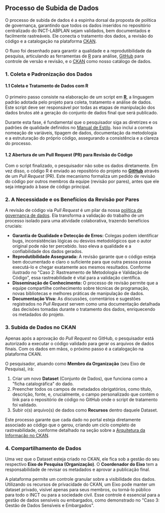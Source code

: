 ## Processo de Subida de Dados

O processo de subida de dados é a espinha dorsal da proposta de política de governança, garantindo que todos os dados inseridos no repositório centralizado do INCT-LABPLAN sejam validados, bem documentados e facilmente rastreáveis. Ele conecta o tratamento dos dados, a revisão do código e a catalogação na plataforma [CKAN](../infraestrutura/componentes-infraestrutura.md#o-ckan).

O fluxo foi desenhado para garantir a qualidade e a reprodutibilidade da pesquisa, articulando as ferramentas de [R](../infraestrutura/componentes-infraestrutura.md#r) para análise, [GitHub](../infraestrutura/componentes-infraestrutura.md#github) para controle de versão e revisão, e o [CKAN](../infraestrutura/componentes-infraestrutura.md#o-ckan) como nosso catálogo de dados.

### 1. Coleta e Padronização dos Dados

#### 1.1 Coleta e Tratamento de Dados com R

O primeiro passo consiste na elaboração de um script em **[R](../infraestrutura/componentes-infraestrutura.md#r)**, a linguagem padrão adotada pelo projeto para coleta, tratamento e análise de dados. Este script deve ser responsável por todas as etapas de manipulação dos dados brutos até a geração do conjunto de dados final que será publicado.

Durante esta fase, é fundamental que o pesquisador siga as diretrizes e os padrões de qualidade definidos no [Manual de Estilo](../governanca/manual-estilo.md). Isso inclui a correta nomeação de variáveis, tipagem de dados, documentação da metodologia e a estruturação do próprio código, assegurando a consistência e a clareza do processo.

#### 1.2 Abertura de um Pull Request (PR) para Revisão do Código

Com o script finalizado, o pesquisador não sobe os dados diretamente. Em vez disso, o código R é enviado ao repositório do projeto no **[GitHub](../componentes-infraestrutura/#github)** através de um *Pull Request* (PR). Este mecanismo formaliza um pedido de revisão do código por outros membros da equipe (revisão por pares), antes que ele seja integrado à base de código principal.


### 2. A Necessidade e os Benefícios da Revisão por Pares

A revisão de código via *Pull Request* é um pilar da nossa [política de governança de dados](../politica-governanca). Ela transforma a validação do trabalho de um processo isolado para uma atividade colaborativa, trazendo benefícios cruciais:

* **Garantia de Qualidade e Detecção de Erros:** Colegas podem identificar bugs, inconsistências lógicas ou desvios metodológicos que o autor original pode não ter percebido. Isso eleva a qualidade e a confiabilidade dos dados gerados.
* **Reprodutibilidade Assegurada:** A revisão garante que o código esteja bem documentado e claro o suficiente para que outra pessoa possa executá-lo e chegar exatamente aos mesmos resultados. Conforme ilustrado no "Caso 2: Rastreamento de Metodologia e Validação de Código", essa rastreabilidade é vital para a validação científica.
* **Disseminação de Conhecimento:** O processo de revisão permite que a equipe compartilhe conhecimento sobre técnicas de programação, novas bibliotecas e melhores práticas de manipulação de dados.
* **Documentação Viva:** As discussões, comentários e sugestões registrados no *Pull Request* servem como uma documentação detalhada das decisões tomadas durante o tratamento dos dados, enriquecendo os metadados do projeto.

### 3. Subida de Dados no CKAN

Apenas após a aprovação do *Pull Request* no GitHub, o pesquisador está autorizado a executar o código validado para gerar os arquivos de dados finais. Com os dados em mãos, o próximo passo é a catalogação na plataforma CKAN.

O pesquisador, atuando como **Membro da Organização** (seu Eixo de Pesquisa), irá:
1.  Criar um novo **Dataset** (Conjunto de Dados), que funciona como a "ficha catalográfica" do dado.
2.  Preencher todos os campos de metadados obrigatórios, como título, descrição, fonte, e, crucialmente, o campo personalizado que contém o link para o repositório de código no GitHub onde o script de tratamento foi validado.
3.  Subir o(s) arquivo(s) de dados como **Recursos** dentro daquele Dataset.

Este processo garante que cada dado no portal esteja diretamente associado ao código que o gerou, criando um ciclo completo de rastreabilidade, conforme detalhado na seção sobre a [Arquitetura da Informação no CKAN](./metadados.md).

### 4. Compartilhamento de Dados

Uma vez que o Dataset esteja criado no CKAN, ele fica sob a gestão do seu respectivo **Eixo de Pesquisa (Organização)**. O **Coordenador do Eixo** tem a responsabilidade de revisar os metadados e aprovar a publicação final.

A plataforma permite um controle granular sobre a visibilidade dos dados. Utilizando os recursos de privacidade do CKAN, um Eixo pode manter um dataset privado, visível apenas para seus membros, ou torná-lo público para todo o INCT ou para a sociedade civil. Esse controle é essencial para a gestão de dados sensíveis ou embargados, como demonstrado no "Caso 3: Gestão de Dados Sensíveis e Embargados".